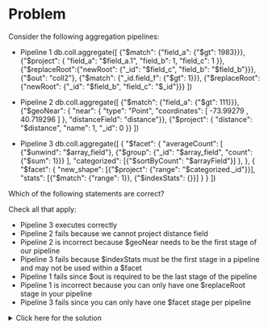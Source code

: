 # Problem

Consider the following aggregation pipelines:

 - Pipeline 1
        db.coll.aggregate([
          {"$match": {"field_a": {"$gt": 1983}}},
          {"$project": { "field_a": "$field_a.1", "field_b": 1, "field_c": 1  }},
          {"$replaceRoot":{"newRoot": {"_id": "$field_c", "field_b": "$field_b"}}},
          {"$out": "coll2"},
          {"$match": {"_id.field_f": {"$gt": 1}}},
          {"$replaceRoot":{"newRoot": {"_id": "$field_b", "field_c": "$_id"}}}
        ])
		
 - Pipeline 2
        db.coll.aggregate([
          {"$match": {"field_a": {"$gt": 111}}},
          {"$geoNear": {
            "near": { "type": "Point", "coordinates": [ -73.99279 , 40.719296 ] },
            "distanceField": "distance"}},
          {"$project": { "distance": "$distance", "name": 1, "_id": 0  }}
        ])

 - Pipeline 3
        db.coll.aggregate([
          {
            "$facet": {
              "averageCount": [
                {"$unwind": "$array_field"},
                {"$group": {"_id": "$array_field", "count": {"$sum": 1}}}
              ],
              "categorized": [{"$sortByCount": "$arrayField"}]
            },
          },
          {
            "$facet": {
              "new_shape": [{"$project": {"range": "$categorized._id"}}],
              "stats": [{"$match": {"range": 1}}, {"$indexStats": {}}]
            }
          }
        ])
		
Which of the following statements are correct?

Check all that apply:
 - Pipeline 3 executes correctly
 - Pipeline 2 fails because we cannot project distance field
 - Pipeline 2 is incorrect because $geoNear needs to be the first stage of our pipeline
 - Pipeline 3 fails because $indexStats must be the first stage in a pipeline and may not be used within a $facet
 - Pipeline 1 fails since $out is required to be the last stage of the pipeline
 - Pipeline 1 is incorrect because you can only have one $replaceRoot stage in your pipeline
 - Pipeline 3 fails since you can only have one $facet stage per pipeline

<details>
  <summary>Click here for the solution</summary>
    <ul>
      <li>Pipeline 2 is incorrect because $geoNear needs to be the first stage of our pipeline</li>
	  <li>Pipeline 3 fails because $indexStats must be the first stage in a pipeline and may not be used within a $facet</li>
	  <li>Pipeline 1 fails since $out is required to be the last stage of the pipeline</li>
    </ul>
</details>